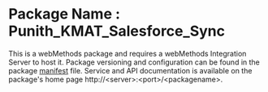 # Package Name : Punith_KMAT_Salesforce_Sync
This is a webMethods package and requires a webMethods Integration Server to host it. Package versioning and configuration can be found in the package [manifest](./Punith_KMAT_Salesforce_Sync/manifest.v3) file. Service and API documentation is available on the package's home page http://&lt;server&gt;:&lt;port&gt;/&lt;packagename>.